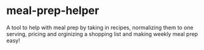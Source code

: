 # meal-prep-helper
A tool to help with meal prep by taking in recipes, normalizing them to one serving, pricing and orginizing a shopping list and making weekly meal prep easy!
